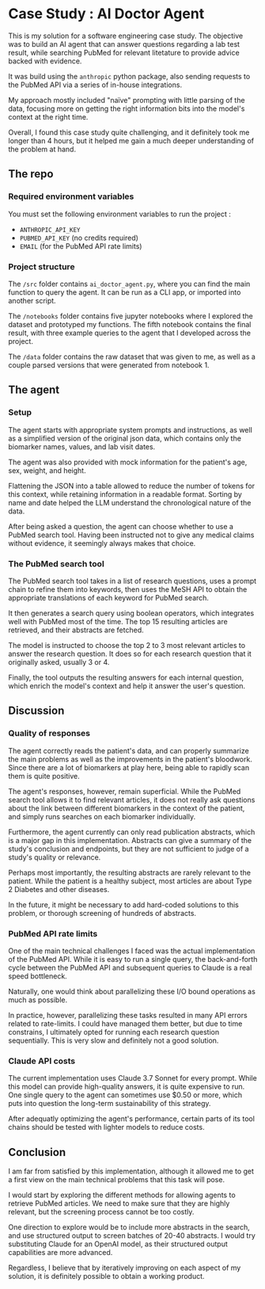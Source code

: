 # Case Study : AI Doctor Agent

This is my solution for a software engineering case study. The objective was to build an AI agent that can answer questions regarding a lab test result, while searching PubMed for relevant litetature to provide advice backed with evidence. 

It was build using the `anthropic` python package, also sending requests to the PubMed API via a series of in-house integrations. 

My approach mostly included "naïve" prompting with little parsing of the data, focusing more on getting the right information bits into the model's context at the right time. 

Overall, I found this case study quite challenging, and it definitely took me longer than 4 hours, but it helped me gain a much deeper understanding of the problem at hand.

## The repo

### Required environment variables

You must set the following environment variables to run the project :
- `ANTHROPIC_API_KEY`
- `PUBMED_API_KEY` (no credits required)
- `EMAIL` (for the PubMed API rate limits)

### Project structure

The `/src` folder contains `ai_doctor_agent.py`, where you can find the main function to query the agent. It can be run as a CLI app, or imported into another script.

The `/notebooks` folder contains five jupyter notebooks where I explored the dataset and prototyped my functions. The fifth notebook contains the final result, with three example queries to the agent that I developed across the project.

The `/data` folder contains the raw dataset that was given to me, as well as a couple parsed versions that were generated from notebook 1.

## The agent

### Setup

The agent starts with appropriate system prompts and instructions, as well as a simplified version of the original json data, which contains only the biomarker names, values, and lab visit dates. 

The agent was also provided with mock information for the patient's age, sex, weight, and height.

Flattening the JSON into a table allowed to reduce the number of tokens for this context, while retaining information in a readable format. Sorting by name and date helped the LLM understand the chronological nature of the data. 

After being asked a question, the agent can choose whether to use a PubMed search tool. Having been instructed not to give any medical claims without evidence, it seemingly always makes that choice.

### The PubMed search tool

The PubMed search tool takes in a list of research questions, uses a prompt chain to refine them into keywords, then uses the MeSH API to obtain the appropriate translations of each keyword for PubMed search. 

It then generates a search query using boolean operators, which integrates well with PubMed most of the time. The top 15 resulting articles are retrieved, and their abstracts are fetched.

The model is instructed to choose the top 2 to 3 most relevant articles to answer the research question. It does so for each research question that it originally asked, usually 3 or 4.

Finally, the tool outputs the resulting answers for each internal question, which enrich the model's context and help it answer the user's question.

## Discussion

### Quality of responses

The agent correctly reads the patient's data, and can properly summarize the main problems as well as the improvements in the patient's bloodwork. Since there are a lot of biomarkers at play here, being able to rapidly scan them is quite positive.

The agent's responses, however, remain superficial. While the PubMed search tool allows it to find relevant articles, it does not really ask questions about the link between different biomarkers in the context of the patient, and simply runs searches on each biomarker individually.

Furthermore, the agent currently can only read publication abstracts, which is a major gap in this implementation. Abstracts can give a summary of the study's conclusion and endpoints, but they are not sufficient to judge of a study's quality or relevance.

Perhaps most importantly, the resulting abstracts are rarely relevant to the patient. While the patient is a healthy subject, most articles are about Type 2 Diabetes and other diseases. 

In the future, it might be necessary to add hard-coded solutions to this problem, or thorough screening of hundreds of abstracts. 

### PubMed API rate limits

One of the main technical challenges I faced was the actual implementation of the PubMed API. While it is easy to run a single query, the back-and-forth cycle between the PubMed API and subsequent queries to Claude is a real speed bottleneck.

Naturally, one would think about parallelizing these I/O bound operations as much as possible. 

In practice, however, parallelizing these tasks resulted in many API errors related to rate-limits. I could have managed them better, but due to time constrains, I ultimately opted for running each research question sequentially. This is very slow and definitely not a good solution.

### Claude API costs

The current implementation uses Claude 3.7 Sonnet for every prompt. While this model can provide high-quality answers, it is quite expensive to run. One single query to the agent can sometimes use $0.50 or more, which puts into question the long-term sustainability of this strategy.

After adequatly optimizing the agent's performance, certain parts of its tool chains should be tested with lighter models to reduce costs.

## Conclusion

I am far from satisfied by this implementation, although it allowed me to get a first view on the main technical problems that this task will pose. 

I would start by exploring the different methods for allowing agents to retrieve PubMed articles. We need to make sure that they are highly relevant, but the screening process cannot be too costly.

One direction to explore would be to include more abstracts in the search, and use structured output to screen batches of 20-40 abstracts. I would try substituting Claude for an OpenAI model, as their structured output capabilities are more advanced.

Regardless, I believe that by iteratively improving on each aspect of my solution, it is definitely possible to obtain a working product.











